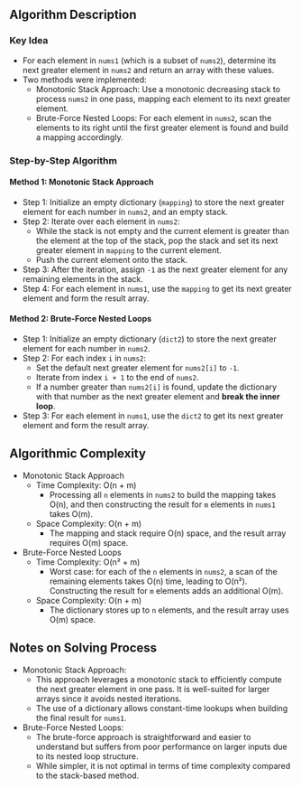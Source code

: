 ## Algorithm Description
### Key Idea
- For each element in ```nums1``` (which is a subset of ```nums2```), determine its next greater element in ```nums2``` and return an array with these values.
- Two methods were implemented:
  - Monotonic Stack Approach: Use a monotonic decreasing stack to process ```nums2``` in one pass, mapping each element to its next greater element.
  - Brute-Force Nested Loops: For each element in ```nums2```, scan the elements to its right until the first greater element is found and build a mapping accordingly.

### Step-by-Step Algorithm
#### Method 1: Monotonic Stack Approach
- Step 1: Initialize an empty dictionary (```mapping```) to store the next greater element for each number in ```nums2```, and an empty stack.
- Step 2: Iterate over each element in ```nums2```:
  - While the stack is not empty and the current element is greater than the element at the top of the stack, pop the stack and set its next greater element in ```mapping``` to the current element.
  - Push the current element onto the stack.
- Step 3: After the iteration, assign ```-1``` as the next greater element for any remaining elements in the stack.
- Step 4: For each element in ```nums1```, use the ```mapping``` to get its next greater element and form the result array.
#### Method 2: Brute-Force Nested Loops
- Step 1: Initialize an empty dictionary (```dict2```) to store the next greater element for each number in ```nums2```.
- Step 2: For each index ```i``` in ```nums2```:
  - Set the default next greater element for ```nums2[i]``` to ```-1```.
  - Iterate from index ```i + 1``` to the end of ```nums2```.
  - If a number greater than ```nums2[i]``` is found, update the dictionary with that number as the next greater element and **break the inner loop**.
- Step 3: For each element in ```nums1```, use the ```dict2``` to get its next greater element and form the result array.

## Algorithmic Complexity
- Monotonic Stack Approach
  - Time Complexity: O(n + m)
    - Processing all ```n``` elements in ```nums2``` to build the mapping takes O(n), and then constructing the result for ```m``` elements in ```nums1``` takes O(m).
  - Space Complexity: O(n + m)
    - The mapping and stack require O(n) space, and the result array requires O(m) space.
- Brute-Force Nested Loops
  - Time Complexity: O(n² + m)
    - Worst case: for each of the ```n``` elements in ```nums2```, a scan of the remaining elements takes O(n) time, leading to O(n²). Constructing the result for ```m``` elements adds an additional O(m).
  - Space Complexity: O(n + m)
    - The dictionary stores up to ```n``` elements, and the result array uses O(m) space.

## Notes on Solving Process
- Monotonic Stack Approach:
  - This approach leverages a monotonic stack to efficiently compute the next greater element in one pass. It is well-suited for larger arrays since it avoids nested iterations.
  - The use of a dictionary allows constant-time lookups when building the final result for ```nums1```.
- Brute-Force Nested Loops:
  - The brute-force approach is straightforward and easier to understand but suffers from poor performance on larger inputs due to its nested loop structure.
  - While simpler, it is not optimal in terms of time complexity compared to the stack-based method.